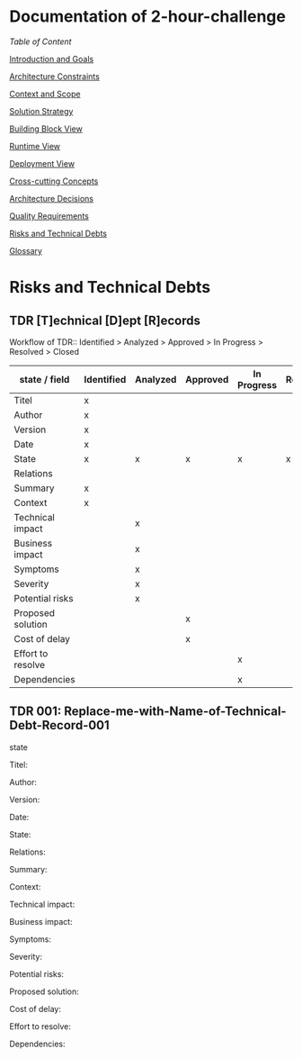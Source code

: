 # Documentation of 2-hour-challenge

*Table of Content*

[Introduction and Goals](01_introduction_and_goals.md)

[Architecture Constraints](02_architecture_constraints.md)

[Context and Scope](03_context_and_scope.md)

[Solution Strategy](04_solution_strategy.md)

[Building Block View](05_building_block_view.md)

[Runtime View](06_runtime_view.md)

[Deployment View](07_deployment_view.md)

[Cross-cutting Concepts](08_concepts.md)

[Architecture Decisions](09_architecture_decisions.md)

[Quality Requirements](10_quality_requirements.md)

[Risks and Technical Debts](11_technical_risks.md)

[Glossary](12_glossary.md)

# Risks and Technical Debts

## TDR [T]echnical [D]ept [R]ecords

Workflow of TDR:: Identified > Analyzed > Approved > In Progress > Resolved > Closed

| state / field     	| Identified 	| Analyzed 	| Approved 	| In Progress 	| Resolved 	| Closed 	|
|-------------------	|------------	|----------	|----------	|-------------	|----------	|--------	|
| Titel                	|        x    	|          	|          	|             	|          	|        	|
| Author            	|        x    	|          	|          	|             	|          	|        	|
| Version           	|        x   	|          	|          	|             	|          	|        	|
| Date              	|        x    	|          	|          	|             	|          	|        	|
| State               	|        x   	|      x    	|      x    	|      x      	|       x   	|      x  	|
| Relations         	|            	|          	|          	|             	|          	|        	|
| Summary           	|        x    	|          	|          	|             	|          	|        	|
| Context           	|        x    	|          	|          	|             	|          	|        	|
| Technical impact  	|            	|      x   	|          	|             	|          	|        	|
| Business impact   	|            	|      x    	|          	|             	|          	|        	|
| Symptoms          	|            	|      x    	|          	|             	|          	|        	|
| Severity          	|            	|      x    	|          	|             	|          	|        	|
| Potential risks   	|            	|      x   	|          	|             	|          	|        	|
| Proposed solution 	|            	|          	|        x  	|             	|          	|        	|
| Cost of delay     	|            	|          	|       x   	|             	|          	|        	|
| Effort to resolve 	|            	|          	|          	|       x      	|          	|        	|
| Dependencies      	|            	|          	|          	|       x      	|          	|        	|

## TDR 001: Replace-me-with-Name-of-Technical-Debt-Record-001

state

Titel:

Author:

Version:

Date:

State:

Relations:

Summary:

Context:

Technical impact:

Business impact:

Symptoms:

Severity:

Potential risks:

Proposed solution:

Cost of delay:

Effort to resolve:

Dependencies:
